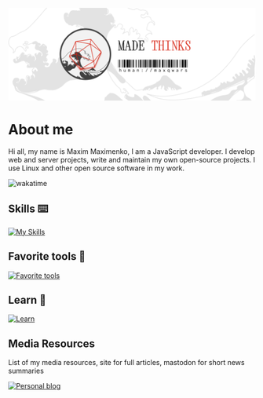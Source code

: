 ![wakatime](./banner.png)

# About me

Hi all, my name is Maxim Maximenko, I am a JavaScript developer. 
I develop web and server projects, write and maintain my own open-source projects.
I use Linux and other open source software in my work.

![wakatime](https://wakatime.com/badge/user/90d372c2-7281-4016-a6be-0412c6a69074.svg)

## Skills ⌨️

[![My Skills](https://skillicons.dev/icons?i=html,css,js,ts,react,redux,vite,webpack,rollupjs,nodejs,markdown,express,prisma,linux,postgres,bash,figma,git&perline=12)](https://skillicons.dev)

## Favorite tools 🔨

[![Favorite tools](https://skillicons.dev/icons?i=vscode,docker,vite,rollupjs,linux,markdown,bash,figma,git,docker,netlify,nginx,postman&perline=10)](https://skillicons.dev)

## Learn 🔰

[![Learn](https://skillicons.dev/icons?i=nextjs,nestjs,tauri,tensorflow,sass,jest&perline=12)](https://skillicons.dev)


## Media Resources

List of my media resources, site for full articles, mastodon for short news summaries

[![Personal blog](https://skillicons.dev/icons?i=markdown)](https://maxqwars.xyz)

<!-- ## Contact info

Contact information for suggestions and questions.

![QR](https://raw.githubusercontent.com/maxqwars/maxqwars/main/maxqwars.svg) -->

<!-- ## Support

If you found the projects I created useful, you can financially support the author.

[![Boosty.io](https://github.com/maxqwars/maxqwars/blob/main/icons/svg/boosty-icon.svg?raw=true)]() -->
